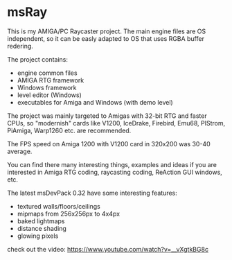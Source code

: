 # msRay

This is my AMIGA/PC Raycaster project. 
The main engine files are OS independent, so it can be easly adapted to OS
that uses RGBA buffer redering.

The project contains:
- engine common files
- AMIGA RTG framework
- Windows framework
- level editor (Windows)
- executables for Amiga and Windows (with demo level)

The project was mainly targeted to Amigas with 32-bit RTG and faster CPUs,
so "modernish" cards like V1200, IceDrake, Firebird, Emu68, PIStrom, PiAmiga, Warp1260 etc. are recommended.

The FPS speed on Amiga 1200 with V1200 card in 320x200 was 30-40 average.

You can find there many interesting things, examples and ideas if you are interested in
Amiga RTG coding, raycasting coding, ReAction GUI windows, etc.

The latest msDevPack 0.32 have some interesting features:
- textured walls/floors/ceilings
- mipmaps from 256x256px to 4x4px
- baked lightmaps
- distance shading
- glowing pixels

check out the video:
https://www.youtube.com/watch?v=__vXgtkBG8c
